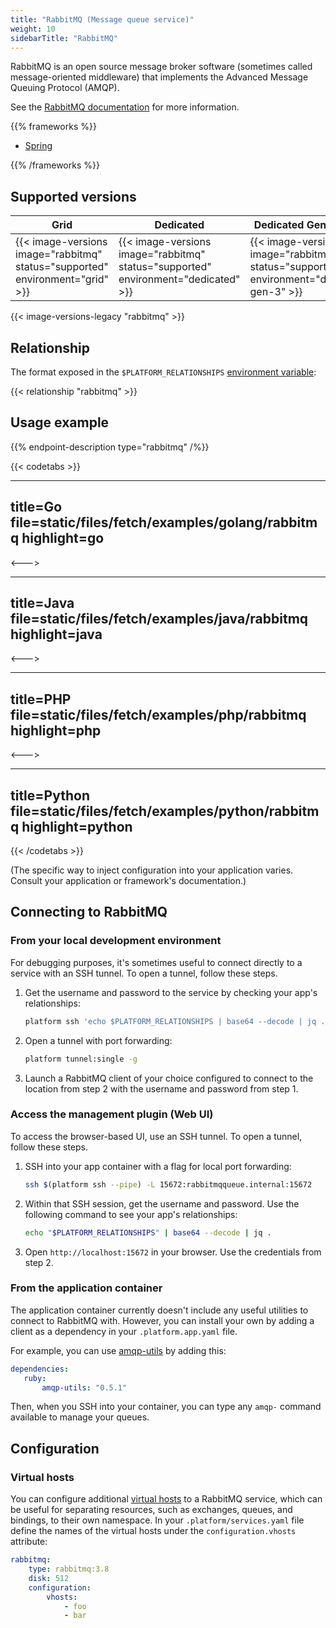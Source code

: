 ```yaml
---
title: "RabbitMQ (Message queue service)"
weight: 10
sidebarTitle: "RabbitMQ"
---
```


RabbitMQ is an open source message broker software (sometimes called message-oriented middleware) that implements the Advanced Message Queuing Protocol (AMQP).

See the [RabbitMQ documentation](http://www.rabbitmq.com/documentation.html) for more information.

{{% frameworks %}}

- [Spring](../../frameworks/spring.md#rabbitmq)

{{% /frameworks %}}

## Supported versions

| **Grid** | **Dedicated** | **Dedicated Generation 3** |
|----------------------------------|---------------|---------------|
|  {{< image-versions image="rabbitmq" status="supported" environment="grid" >}} | {{< image-versions image="rabbitmq" status="supported" environment="dedicated" >}} | {{< image-versions image="rabbitmq" status="supported" environment="dedicated-gen-3" >}} |

{{< image-versions-legacy "rabbitmq" >}}

## Relationship

The format exposed in the `$PLATFORM_RELATIONSHIPS` [environment variable](../../development/variables/use-variables.md#use-platformsh-provided-variables):

{{< relationship "rabbitmq" >}}

## Usage example

{{% endpoint-description type="rabbitmq" /%}}

{{< codetabs >}}

---
title=Go
file=static/files/fetch/examples/golang/rabbitmq
highlight=go
---

<--->

---
title=Java
file=static/files/fetch/examples/java/rabbitmq
highlight=java
---

<--->

---
title=PHP
file=static/files/fetch/examples/php/rabbitmq
highlight=php
---

<--->

---
title=Python
file=static/files/fetch/examples/python/rabbitmq
highlight=python
---

{{< /codetabs >}}

(The specific way to inject configuration into your application varies.
Consult your application or framework's documentation.)

## Connecting to RabbitMQ

### From your local development environment

For debugging purposes, it's sometimes useful to connect directly to a service with an SSH tunnel.
To open a tunnel, follow these steps.

1. Get the username and password to the service by checking your app's relationships:

   ```bash
   platform ssh 'echo $PLATFORM_RELATIONSHIPS | base64 --decode | jq .'
   ```

2. Open a tunnel with port forwarding:

   ```bash
   platform tunnel:single -g
   ```

3. Launch a RabbitMQ client of your choice configured to connect to the location from step 2
   with the username and password from step 1.

### Access the management plugin  (Web UI)

To access the browser-based UI, use an SSH tunnel.
To open a tunnel, follow these steps.

1. SSH into your app container with a flag for local port forwarding:

   ```bash
   ssh $(platform ssh --pipe) -L 15672:rabbitmqqueue.internal:15672
   ```

2. Within that SSH session, get the username and password.
   Use the following command to see your app's relationships:

   ```bash
   echo "$PLATFORM_RELATIONSHIPS" | base64 --decode | jq .
   ```

3. Open `http://localhost:15672` in your browser.
   Use the credentials from step 2.

### From the application container

The application container currently doesn't include any useful utilities to connect to RabbitMQ with. However, you can install your own by adding a client as a dependency in your `.platform.app.yaml` file.

For example, you can use [amqp-utils](https://github.com/dougbarth/amqp-utils/) by adding this:

 ```yaml
dependencies:
    ruby:
        amqp-utils: "0.5.1"
```

Then, when you SSH into your container, you can type any `amqp-` command available to manage your queues.

## Configuration

### Virtual hosts

You can configure additional [virtual hosts](https://www.rabbitmq.com/vhosts.html) to a RabbitMQ service, which can be useful for separating resources, such as exchanges, queues, and bindings, to their own namespace. In your `.platform/services.yaml` file define the names of the virtual hosts under the `configuration.vhosts` attribute:

```yaml
rabbitmq:
    type: rabbitmq:3.8
    disk: 512
    configuration:
        vhosts:
            - foo
            - bar
```
